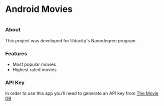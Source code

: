 <h1>Android Movies<h1>

<h3>About</h3>
<p>This project was developed for Udacity's Nanodegree program.</p>

<h3>Features</h3>
<ul>
  <li>Most popular movies</li>
  <li>Highest rated movies</li>
</ul>

<h3>API Key</h3>
<p>In order to use this app you'll need to generate an API key from <a href="https://www.themoviedb.org/?_dc=1477323042">The Movie DB</a></p>
